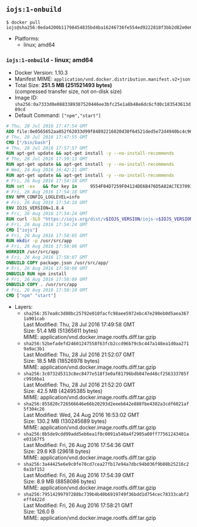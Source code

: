 ## `iojs:1-onbuild`

```console
$ docker pull iojs@sha256:0eda4200b11798454835bd4ba16246736fe554ed9222818f3bb2d82e0e6e57ff
```

-	Platforms:
	-	linux; amd64

### `iojs:1-onbuild` - linux; amd64

-	Docker Version: 1.10.3
-	Manifest MIME: `application/vnd.docker.distribution.manifest.v2+json`
-	Total Size: **251.5 MB (251521493 bytes)**  
	(compressed transfer size, not on-disk size)
-	Image ID: `sha256:0a7333d0e0883389387520446ee3bfc25e1a8b48e6dc6cfd0c183543613d09cd`
-	Default Command: `["npm","start"]`

```dockerfile
# Thu, 28 Jul 2016 17:47:54 GMT
ADD file:0e0565652aa852f62033d99f84892216020d30f64521ded5e72d4940bc4c9697 in /
# Thu, 28 Jul 2016 17:47:55 GMT
CMD ["/bin/bash"]
# Thu, 28 Jul 2016 17:57:57 GMT
RUN apt-get update && apt-get install -y --no-install-recommends 		ca-certificates 		curl 		wget 	&& rm -rf /var/lib/apt/lists/*
# Thu, 28 Jul 2016 17:59:13 GMT
RUN apt-get update && apt-get install -y --no-install-recommends 		bzr 		git 		mercurial 		openssh-client 		subversion 				procps 	&& rm -rf /var/lib/apt/lists/*
# Wed, 24 Aug 2016 16:42:21 GMT
RUN apt-get update && apt-get install -y --no-install-recommends 		autoconf 		automake 		bzip2 		file 		g++ 		gcc 		imagemagick 		libbz2-dev 		libc6-dev 		libcurl4-openssl-dev 		libdb-dev 		libevent-dev 		libffi-dev 		libgeoip-dev 		libglib2.0-dev 		libjpeg-dev 		libkrb5-dev 		liblzma-dev 		libmagickcore-dev 		libmagickwand-dev 		libmysqlclient-dev 		libncurses-dev 		libpng-dev 		libpq-dev 		libreadline-dev 		libsqlite3-dev 		libssl-dev 		libtool 		libwebp-dev 		libxml2-dev 		libxslt-dev 		libyaml-dev 		make 		patch 		xz-utils 		zlib1g-dev 	&& rm -rf /var/lib/apt/lists/*
# Fri, 26 Aug 2016 17:54:18 GMT
RUN set -ex   && for key in     9554F04D7259F04124DE6B476D5A82AC7E37093B     94AE36675C464D64BAFA68DD7434390BDBE9B9C5     0034A06D9D9B0064CE8ADF6BF1747F4AD2306D93     FD3A5288F042B6850C66B31F09FE44734EB7990E     71DCFD284A79C3B38668286BC97EC7A07EDE3FC1     DD8F2338BAE7501E3DD5AC78C273792F7D83545D   ; do     gpg --keyserver ha.pool.sks-keyservers.net --recv-keys "$key"   ; done
# Fri, 26 Aug 2016 17:54:18 GMT
ENV NPM_CONFIG_LOGLEVEL=info
# Fri, 26 Aug 2016 17:54:18 GMT
ENV IOJS_VERSION=1.8.4
# Fri, 26 Aug 2016 17:54:24 GMT
RUN curl -SLO "https://iojs.org/dist/v$IOJS_VERSION/iojs-v$IOJS_VERSION-linux-x64.tar.gz"   && curl -SLO "https://iojs.org/dist/v$IOJS_VERSION/SHASUMS256.txt.asc"   && gpg --verify SHASUMS256.txt.asc   && grep " iojs-v$IOJS_VERSION-linux-x64.tar.gz\$" SHASUMS256.txt.asc | sha256sum -c -   && tar -xzf "iojs-v$IOJS_VERSION-linux-x64.tar.gz" -C /usr/local --strip-components=1   && rm "iojs-v$IOJS_VERSION-linux-x64.tar.gz" SHASUMS256.txt.asc
# Fri, 26 Aug 2016 17:54:24 GMT
CMD ["iojs"]
# Fri, 26 Aug 2016 17:58:05 GMT
RUN mkdir -p /usr/src/app
# Fri, 26 Aug 2016 17:58:06 GMT
WORKDIR /usr/src/app
# Fri, 26 Aug 2016 17:58:07 GMT
ONBUILD COPY package.json /usr/src/app/
# Fri, 26 Aug 2016 17:58:08 GMT
ONBUILD RUN npm install
# Fri, 26 Aug 2016 17:58:09 GMT
ONBUILD COPY . /usr/src/app
# Fri, 26 Aug 2016 17:58:10 GMT
CMD ["npm" "start"]
```

-	Layers:
	-	`sha256:357ea8c3d80bc25792e010facfc98aee5972ebc47e290eb0d5aea3671a901cab`  
		Last Modified: Thu, 28 Jul 2016 17:49:58 GMT  
		Size: 51.4 MB (51365611 bytes)  
		MIME: application/vnd.docker.image.rootfs.diff.tar.gzip
	-	`sha256:52befadefd24601247558f63fcb2ccd96b79cbc447a148ea1d0aa2719a9ac3b1`  
		Last Modified: Thu, 28 Jul 2016 21:52:07 GMT  
		Size: 18.5 MB (18526978 bytes)  
		MIME: application/vnd.docker.image.rootfs.diff.tar.gzip
	-	`sha256:3c0732d5313c8ec8477e518f3e0af81796bdb047ed48cf256333785fc9916ba1`  
		Last Modified: Thu, 28 Jul 2016 21:52:20 GMT  
		Size: 42.5 MB (42495385 bytes)  
		MIME: application/vnd.docker.image.rootfs.diff.tar.gzip
	-	`sha256:855820c726566646e66b20293d2eeeb642e888fbe4302a3cdf6021af5f304c26`  
		Last Modified: Wed, 24 Aug 2016 16:53:02 GMT  
		Size: 130.2 MB (130245689 bytes)  
		MIME: application/vnd.docker.image.rootfs.diff.tar.gzip
	-	`sha256:8b5de9cdd99add5eb6ea1f0c0091a540a4f2905a08ff77561243401ae03167f5`  
		Last Modified: Fri, 26 Aug 2016 17:54:36 GMT  
		Size: 29.6 KB (29618 bytes)  
		MIME: application/vnd.docker.image.rootfs.diff.tar.gzip
	-	`sha256:3a44425e6e9c0fe70cd7cea27fb17e94a7dbc94b036f9b08b25216c20a1bf152`  
		Last Modified: Fri, 26 Aug 2016 17:54:39 GMT  
		Size: 8.9 MB (8858086 bytes)  
		MIME: application/vnd.docker.image.rootfs.diff.tar.gzip
	-	`sha256:79514299797288bc739b4b40b6919749f36bdd1d754cec78333cabf2eff4422d`  
		Last Modified: Fri, 26 Aug 2016 17:58:21 GMT  
		Size: 126.0 B  
		MIME: application/vnd.docker.image.rootfs.diff.tar.gzip

